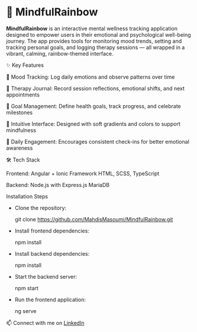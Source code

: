 # 🌈 MindfulRainbow

**MindfulRainbow** is an interactive mental wellness tracking application designed to empower users in their emotional and psychological well-being journey. The app provides tools for monitoring mood trends, setting and tracking personal goals, and logging therapy sessions — all wrapped in a vibrant, calming, rainbow-themed interface.


✨ Key Features

🧠 Mood Tracking: Log daily emotions and observe patterns over time

📔 Therapy Journal: Record session reflections, emotional shifts, and next appointments

🎯 Goal Management: Define health goals, track progress, and celebrate milestones

🌈 Intuitive Interface: Designed with soft gradients and colors to support mindfulness

📅 Daily Engagement: Encourages consistent check-ins for better emotional awareness

🛠️ Tech Stack

Frontend:
Angular + Ionic Framework
HTML, SCSS, TypeScript

Backend:
Node.js with Express.js
MariaDB 

Installation Steps
- Clone the repository:
  
    git clone https://github.com/MahdisMasoumi/MindfulRainbow.git
  
- Install frontend dependencies:
  
    npm install
  
- Install backend dependencies:
  
    npm install
  
- Start the backend server:
  
    npm start
  
- Run the frontend application:
  
    ng serve


📫 Connect with me on [LinkedIn](https://www.linkedin.com/in/mahdismasoumi/)
